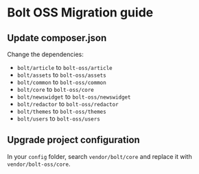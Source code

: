 # Bolt OSS Migration guide

## Update composer.json

Change the dependencies:

* `bolt/article` to `bolt-oss/article`
* `bolt/assets` to `bolt-oss/assets`
* `bolt/common` to `bolt-oss/common`
* `bolt/core` to `bolt-oss/core`
* `bolt/newswidget` to `bolt-oss/newswidget`
* `bolt/redactor` to `bolt-oss/redactor`
* `bolt/themes` to `bolt-oss/themes`
* `bolt/users` to `bolt-oss/users`

## Upgrade project configuration

In your `config` folder, search `vendor/bolt/core` and replace it with `vendor/bolt-oss/core`.

